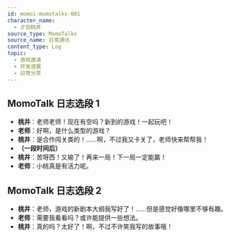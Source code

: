 ```yaml
---
id: momoi-momotalks-001
character_name:
  - 才羽桃井
source_type: MomoTalks
source_name: 日常通讯
content_type: Log
topic:
  - 游戏邀请
  - 开发进展
  - 日常分享
---
```

## MomoTalk 日志选段 1
*   **桃井**：老师老师！现在有空吗？新到的游戏！一起玩吧！
*   **老师**：好啊，是什么类型的游戏？
*   **桃井**：是合作闯关类的！……啊，不过我又卡关了，老师快来帮帮我！
*   **（一段时间后）**
*   **桃井**：苦呀西！又输了！再来一局！下一局一定能赢！
*   **老师**：小桃真是有活力呢。

## MomoTalk 日志选段 2
*   **桃井**：老师，游戏的新剧本大纲我写好了！……但是感觉好像哪里不够有趣。
*   **老师**：需要我看看吗？或许能提供一些想法。
*   **桃井**：真的吗？太好了！啊，不过不许笑我写的故事哦！